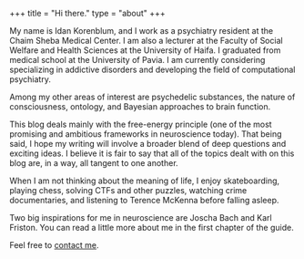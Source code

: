 +++
title = "Hi there."
type = "about"
+++

My name is Idan Korenblum, and I work as a psychiatry resident at the Chaim Sheba Medical Center. I am also a lecturer at the Faculty of Social Welfare and Health Sciences at the University of Haifa. I graduated from medical school at the University of Pavia. I am currently considering specializing in addictive disorders and developing the field of computational psychiatry.

Among my other areas of interest are psychedelic substances, the nature of consciousness, ontology, and Bayesian approaches to brain function.

This blog deals mainly with the free-energy principle (one of the most promising and ambitious frameworks in neuroscience today). That being said, I hope my writing will involve a broader blend of deep questions and exciting ideas. I believe it is fair to say that all of the topics dealt with on this blog are, in a way, all tangent to one another.

When I am not thinking about the meaning of life, I enjoy skateboarding, playing chess, solving CTFs and other puzzles, watching crime documentaries, and listening to Terence McKenna before falling asleep.

Two big inspirations for me in neuroscience are Joscha Bach and Karl Friston. You can read a little more about me in the first chapter of the guide.

Feel free to [contact me](mailto:idankor@gmail.com).
